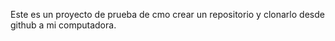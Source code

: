Este es un proyecto de prueba de cmo crear un repositorio y clonarlo desde github a mi computadora.
